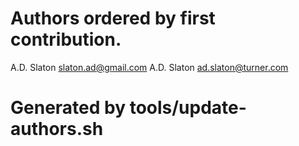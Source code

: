 # Authors ordered by first contribution.

A.D. Slaton <slaton.ad@gmail.com>
A.D. Slaton <ad.slaton@turner.com>

# Generated by tools/update-authors.sh
